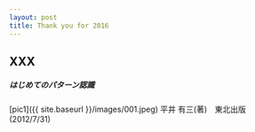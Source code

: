 ```yaml
---
layout: post
title: Thank you for 2016
---
```


## XXX

##### はじめてのパターン認識
[pic1]({{ site.baseurl }}/images/001.jpeg)
平井 有三(著)　東北出版 (2012/7/31)
